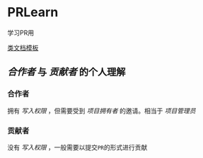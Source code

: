 # PRLearn
学习PR用

[类文档模板](./doc/index.md)

## *合作者* 与 *贡献者* 的个人理解
### 合作者
拥有 *写入权限* ，但需要受到 *项目拥有者* 的邀请。相当于 *项目管理员*

### 贡献者
没有 *写入权限* ，一般需要以提交`PR`的形式进行贡献
